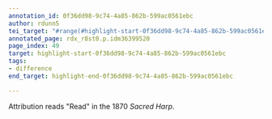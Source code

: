 ```yaml
---
annotation_id: 0f36dd98-9c74-4a85-862b-599ac0561ebc
author: rdunn5
tei_target: "#range(#highlight-start-0f36dd98-9c74-4a85-862b-599ac0561ebc, #highlight-end-0f36dd98-9c74-4a85-862b-599ac0561ebc)"
annotated_page: rdx_r8st0.p.idm36399520
page_index: 49
target: highlight-start-0f36dd98-9c74-4a85-862b-599ac0561ebc
tags:
- difference
end_target: highlight-end-0f36dd98-9c74-4a85-862b-599ac0561ebc

---
```

Attribution reads "Read" in the 1870 *Sacred Harp*.